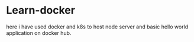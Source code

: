 # Learn-docker
here i have used docker and k8s to host node server and basic hello world application on docker hub.
